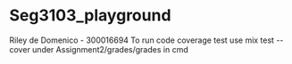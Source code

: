 # Seg3103_playground
Riley de Domenico - 300016694
To run code coverage test use mix test --cover under Assignment2/grades/grades in cmd 
